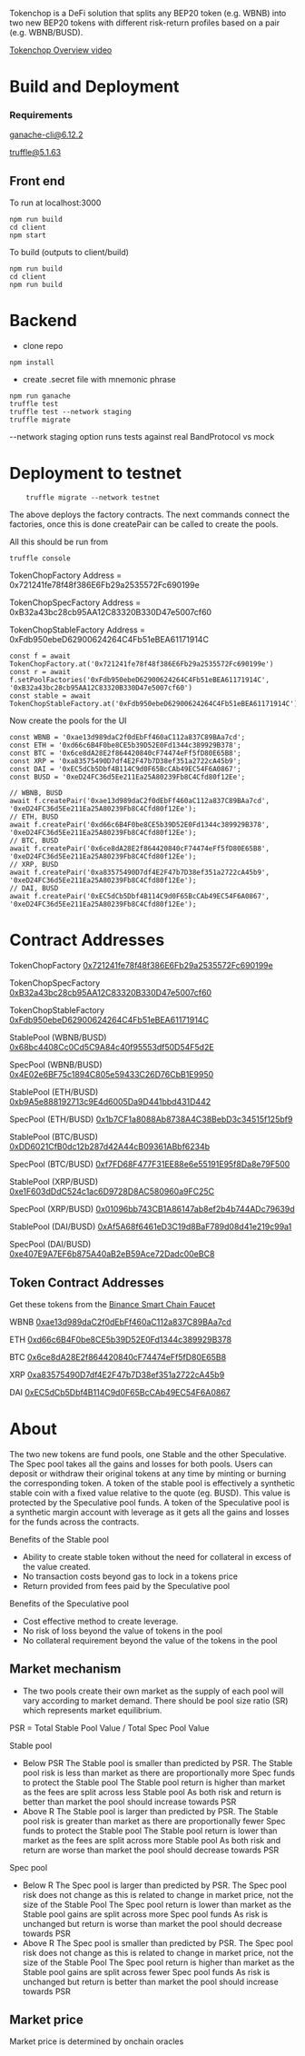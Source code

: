 Tokenchop is a DeFi solution that splits any BEP20 token (e.g. WBNB) into two new BEP20 tokens with different risk-return profiles based on a pair (e.g. WBNB/BUSD). 

[Tokenchop Overview video](https://youtu.be/PH--VbwsMzU)

# Build and Deployment

### Requirements
ganache-cli@6.12.2

truffle@5.1.63

## Front end
To run at localhost:3000
```
npm run build
cd client
npm start
```

To build (outputs to client/build)
```
npm run build
cd client
npm run build
```

# Backend

- clone repo
```
npm install
```
 - create .secret file with mnemonic phrase
```
npm run ganache
truffle test
truffle test --network staging
truffle migrate 
```

--network staging option runs tests against real BandProtocol vs mock

# Deployment to testnet
```
    truffle migrate --network testnet
```
The above deploys the factory contracts. The next commands connect the factories, once this is done createPair can be called to create the pools. 

All this should be run from

```
truffle console
```

TokenChopFactory Address = 0x721241fe78f48f386E6Fb29a2535572Fc690199e

TokenChopSpecFactory Address = 0xB32a43bc28cb95AA12C83320B330D47e5007cf60

TokenChopStableFactory Address = 0xFdb950ebeD62900624264C4Fb51eBEA61171914C

```
const f = await TokenChopFactory.at('0x721241fe78f48f386E6Fb29a2535572Fc690199e')
const r = await f.setPoolFactories('0xFdb950ebeD62900624264C4Fb51eBEA61171914C', '0xB32a43bc28cb95AA12C83320B330D47e5007cf60')
const stable = await TokenChopStableFactory.at('0xFdb950ebeD62900624264C4Fb51eBEA61171914C')
```

Now create the pools for the UI

```
const WBNB = '0xae13d989daC2f0dEbFf460aC112a837C89BAa7cd';
const ETH = '0xd66c6B4F0be8CE5b39D52E0Fd1344c389929B378';
const BTC = '0x6ce8dA28E2f864420840cF74474eFf5fD80E65B8';
const XRP = '0xa83575490D7df4E2F47b7D38ef351a2722cA45b9';
const DAI = '0xEC5dCb5Dbf4B114C9d0F65BcCAb49EC54F6A0867';
const BUSD = '0xeD24FC36d5Ee211Ea25A80239Fb8C4Cfd80f12Ee';

// WBNB, BUSD
await f.createPair('0xae13d989daC2f0dEbFf460aC112a837C89BAa7cd', '0xeD24FC36d5Ee211Ea25A80239Fb8C4Cfd80f12Ee');
// ETH, BUSD
await f.createPair('0xd66c6B4F0be8CE5b39D52E0Fd1344c389929B378', '0xeD24FC36d5Ee211Ea25A80239Fb8C4Cfd80f12Ee');
// BTC, BUSD  
await f.createPair('0x6ce8dA28E2f864420840cF74474eFf5fD80E65B8', '0xeD24FC36d5Ee211Ea25A80239Fb8C4Cfd80f12Ee');
// XRP, BUSD  
await f.createPair('0xa83575490D7df4E2F47b7D38ef351a2722cA45b9', '0xeD24FC36d5Ee211Ea25A80239Fb8C4Cfd80f12Ee');
// DAI, BUSD  
await f.createPair('0xEC5dCb5Dbf4B114C9d0F65BcCAb49EC54F6A0867', '0xeD24FC36d5Ee211Ea25A80239Fb8C4Cfd80f12Ee');
```



# Contract Addresses
TokenChopFactory [0x721241fe78f48f386E6Fb29a2535572Fc690199e](https://testnet.bscscan.com/address/0x721241fe78f48f386E6Fb29a2535572Fc690199e)

TokenChopSpecFactory [0xB32a43bc28cb95AA12C83320B330D47e5007cf60](https://testnet.bscscan.com/address/0xB32a43bc28cb95AA12C83320B330D47e5007cf60)

TokenChopStableFactory [0xFdb950ebeD62900624264C4Fb51eBEA61171914C](https://testnet.bscscan.com/address/0xFdb950ebeD62900624264C4Fb51eBEA61171914C)

StablePool (WBNB/BUSD) [0x68bc4408Cc0Cd5C9A84c40f95553df50D54F5d2E](https://testnet.bscscan.com/address/0x68bc4408Cc0Cd5C9A84c40f95553df50D54F5d2E)

SpecPool (WBNB/BUSD) [0x4E02e6BF75c1894C805e59433C26D76CbB1E9950](https://testnet.bscscan.com/address/0x4E02e6BF75c1894C805e59433C26D76CbB1E9950)

StablePool (ETH/BUSD) [0xb9A5e888192713c9E4d6005Da9D441bbd431D442](https://testnet.bscscan.com/address/0xb9A5e888192713c9E4d6005Da9D441bbd431D442)

SpecPool (ETH/BUSD) [0x1b7CF1a8088Ab8738A4C38BebD3c34515f125bf9](https://testnet.bscscan.com/address/0x1b7CF1a8088Ab8738A4C38BebD3c34515f125bf9)

StablePool (BTC/BUSD) [0xDD6021CfB0dc12b287d42A44cB09361ABbf6234b](https://testnet.bscscan.com/address/0xDD6021CfB0dc12b287d42A44cB09361ABbf6234b)

SpecPool (BTC/BUSD) [0xf7FD68F477F31EE88e6e55191E95f8Da8e79F500](https://testnet.bscscan.com/address/0xf7FD68F477F31EE88e6e55191E95f8Da8e79F500)

StablePool (XRP/BUSD) [0xe1F603dDdC524c1ac6D9728D8AC580960a9FC25C](https://testnet.bscscan.com/address/0xe1F603dDdC524c1ac6D9728D8AC580960a9FC25C)

SpecPool (XRP/BUSD) [0x01096bb743CB1A86147ab8ef2b4b744ADc79639d](https://testnet.bscscan.com/address/0x01096bb743CB1A86147ab8ef2b4b744ADc79639d)

StablePool (DAI/BUSD) [0xAf5A68f6461eD3C19d8BaF789d08d41e219c99a1](https://testnet.bscscan.com/address/0xAf5A68f6461eD3C19d8BaF789d08d41e219c99a1)

SpecPool (DAI/BUSD) [0xe407E9A7EF6b875A40aB2eB59Ace72Dadc00eBC8](https://testnet.bscscan.com/address/0xe407E9A7EF6b875A40aB2eB59Ace72Dadc00eBC8)

## Token Contract Addresses
Get these tokens from the [Binance Smart Chain Faucet](https://testnet.binance.org/faucet-smart)

WBNB [0xae13d989daC2f0dEbFf460aC112a837C89BAa7cd](https://testnet.bscscan.com/address/0xae13d989daC2f0dEbFf460aC112a837C89BAa7cd)

ETH [0xd66c6B4F0be8CE5b39D52E0Fd1344c389929B378](https://testnet.bscscan.com/address/0xd66c6B4F0be8CE5b39D52E0Fd1344c389929B378)

BTC [0x6ce8dA28E2f864420840cF74474eFf5fD80E65B8](https://testnet.bscscan.com/address/0x6ce8dA28E2f864420840cF74474eFf5fD80E65B8)

XRP [0xa83575490D7df4E2F47b7D38ef351a2722cA45b9](https://testnet.bscscan.com/address/0xa83575490D7df4E2F47b7D38ef351a2722cA45b9)

DAI [0xEC5dCb5Dbf4B114C9d0F65BcCAb49EC54F6A0867](https://testnet.bscscan.com/address/0xEC5dCb5Dbf4B114C9d0F65BcCAb49EC54F6A0867)

# About
The two new tokens are fund pools, one Stable and the other Speculative. The Spec pool takes all the gains and losses for both pools. Users can deposit or withdraw their original tokens at any time by minting or burning the corresponding token. A token of the stable pool is effectively a synthetic stable coin with a fixed value relative to the quote (eg. BUSD). This value is protected by the Speculative pool funds. A token of the Speculative pool is a synthetic margin account with leverage as it gets all the gains and losses for the funds across the contracts.

Benefits of the Stable pool
- Ability to create stable token without the need for collateral in excess of the value created.
- No transaction costs beyond gas to lock in a tokens price
- Return provided from fees paid by the Speculative pool

Benefits of the Speculative pool
- Cost effective method to create leverage.
- No risk of loss beyond the value of tokens in the pool
- No collateral requirement beyond the value of the tokens in the pool

## Market mechanism
- The two pools create their own market as the supply of each pool will vary according to market demand. There should be pool size ratio (SR) which represents market equilibrium.

PSR = Total Stable Pool Value / Total Spec Pool Value

Stable pool
- Below PSR
The Stable pool is smaller than predicted by PSR.
The Stable pool risk is less than market as there are proportionally more Spec funds to protect the Stable pool
The Stable pool return is higher than market as the fees are split across less Stable pool
As both risk and return is better than market the pool should increase towards PSR
- Above R
The Stable pool is larger than predicted by PSR.
The Stable pool risk is greater than market as there are proportionally fewer Spec funds to protect the Stable pool
The Stable pool return is lower than market as the fees are split across more Stable pool
As both risk and return are worse than market the pool should decrease towards PSR

Spec pool
- Below R
The Spec pool is larger than predicted by PSR.
The Spec pool risk does not change as this is related to change in market price, not the size of the Stable Pool
The Spec pool return is lower than market as the Stable pool gains are split across more Spec pool funds
As risk is unchanged but return is worse than market the pool should decrease towards PSR
- Above R
The Spec pool is smaller than predicted by PSR.
The Spec pool risk does not change as this is related to change in market price, not the size of the Stable Pool
The Spec pool return is higher than market as the Stable pool gains are split across fewer Spec pool funds
As risk is unchanged but return is better than market the pool should increase towards PSR

## Market price
Market price is determined by onchain oracles

